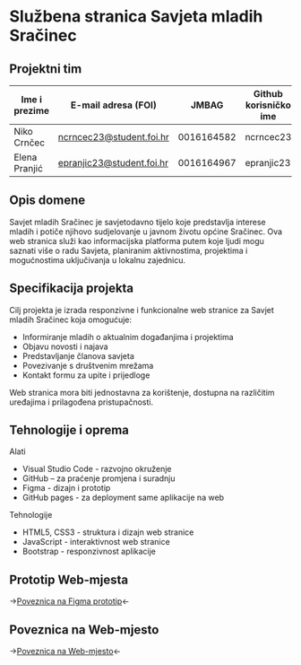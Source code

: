 # Službena stranica Savjeta mladih Sračinec

## Projektni tim

| Ime i prezime | E-mail adresa (FOI)       | JMBAG      | Github korisničko ime |
| ------------- | ------------------------- | ---------- | --------------------- |
| Niko Crnčec   | ncrncec23@student.foi.hr  | 0016164582 | ncrncec23             |
| Elena Pranjić | epranjic23@student.foi.hr | 0016164967 | epranjic23            |

## Opis domene
Savjet mladih Sračinec je savjetodavno tijelo koje predstavlja interese mladih i potiče njihovo sudjelovanje u javnom životu općine Sračinec. Ova web stranica služi kao informacijska platforma putem koje ljudi mogu saznati više o radu Savjeta, planiranim aktivnostima, projektima i mogućnostima uključivanja u lokalnu zajednicu.

## Specifikacija projekta
Cilj projekta je izrada responzivne i funkcionalne web stranice za Savjet mladih Sračinec koja omogućuje:
- Informiranje mladih o aktualnim događanjima i projektima
- Objavu novosti i najava
- Predstavljanje članova savjeta
- Povezivanje s društvenim mrežama
- Kontakt formu za upite i prijedloge

Web stranica mora biti jednostavna za korištenje, dostupna na različitim uređajima i prilagođena pristupačnosti.

## Tehnologije i oprema
Alati
- Visual Studio Code - razvojno okruženje
- GitHub – za praćenje promjena i suradnju
- Figma - dizajn i prototip
- GitHub pages - za deployment same aplikacije na web
  
Tehnologije
- HTML5, CSS3 - struktura i dizajn web stranice
- JavaScript - interaktivnost web stranice
- Bootstrap - responzivnost aplikacije
  
## Prototip Web-mjesta
->[Poveznica na Figma prototip](https://www.figma.com/proto/DACxFWGvtuO7zQgEi1Bc6i/Projekt-v2?page-id=0%3A1&node-id=12-52&t=U3MYFRFO7Hx81hJY-1)<-

## Poveznica na Web-mjesto
->[Poveznica na Web-mjesto](https://savjet-mladih-sracinec.netlify.app)<-


